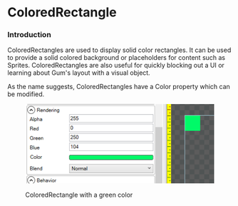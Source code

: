 # ColoredRectangle

### Introduction

ColoredRectangles are used to display solid color rectangles. It can be used to provide a solid colored background or placeholders for content such as Sprites. ColoredRectangles are also useful for quickly blocking out a UI or learning about Gum's layout with a visual object.

As the name suggests, ColoredRectangles have a Color property which can be modified.

<figure><img src="../.gitbook/assets/image (8) (1) (1) (1).png" alt=""><figcaption><p>ColoredRectangle with a green color</p></figcaption></figure>
